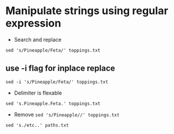 # Manipulate strings using regular expression

* Search and replace

`sed 's/Pineapple/Feta/' toppings.txt`

## use -i flag for inplace replace
`sed -i 's/Pineapple/Feta/' toppings.txt`

* Delimiter is flexable

`sed 's.Pineapple.Feta.' toppings.txt`

* Remove
`sed 's/Pineapple//' toppings.txt`

`sed 's./etc..' paths.txt`
